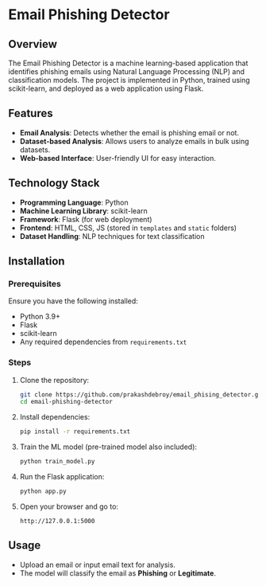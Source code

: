 # Email Phishing Detector

## Overview
The Email Phishing Detector is a machine learning-based application that identifies phishing emails using Natural Language Processing (NLP) and classification models. The project is implemented in Python, trained using scikit-learn, and deployed as a web application using Flask.

## Features
- **Email Analysis**: Detects whether the email is phishing email or not.
- **Dataset-based Analysis**: Allows users to analyze emails in bulk using datasets.
- **Web-based Interface**: User-friendly UI for easy interaction.

## Technology Stack
- **Programming Language**: Python
- **Machine Learning Library**: scikit-learn
- **Framework**: Flask (for web deployment)
- **Frontend**: HTML, CSS, JS (stored in `templates` and `static` folders)
- **Dataset Handling**: NLP techniques for text classification

## Installation
### Prerequisites
Ensure you have the following installed:
- Python 3.9+
- Flask
- scikit-learn
- Any required dependencies from `requirements.txt`

### Steps
1. Clone the repository:
   ```sh
   git clone https://github.com/prakashdebroy/email_phising_detector.git
   cd email-phishing-detector
   ```
2. Install dependencies:
   ```sh
   pip install -r requirements.txt
   ```

3. Train the ML model (pre-trained model also included):
   ```sh
   python train_model.py
   ```
4. Run the Flask application:
   ```sh
   python app.py
   ```
6. Open your browser and go to:
   ```
   http://127.0.0.1:5000
   ```

## Usage
- Upload an email or input email text for analysis.
- The model will classify the email as **Phishing** or **Legitimate**.

